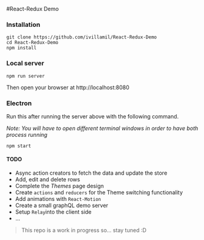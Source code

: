#React-Redux Demo

### Installation
    git clone https://github.com/ivillamil/React-Redux-Demo
    cd React-Redux-Demo
    npm install

### Local server
    npm run server

Then open your browser at http://localhost:8080

### Electron
Run this after running the server above with the following command.

_Note: You will have to open different terminal windows in order to have both process running_

    npm start


#### TODO

  * Async action creators to fetch the data and update the store
  * Add, edit and delete rows
  * Complete the *Themes* page design
  * Create `actions` and `reducers` for the Theme switching functionality
  * Add animations with `React-Motion`
  * Create a small graphQL demo server
  * Setup `Relay`into the client side
  * ...


> This repo is a work in progress so... stay tuned :D
